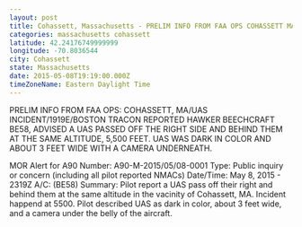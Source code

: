 ```yaml
---
layout: post
title: Cohassett, Massachusetts - PRELIM INFO FROM FAA OPS COHASSETT MA UAS INCIDENT 1919E BOSTON TRACON REPORTED HAWKER BEECHCRAFT
categories: massachusetts cohassett
latitude: 42.24176749999999
longitude: -70.8036544
city: Cohassett
state: Massachusetts
date: 2015-05-08T19:19:00.000Z
timeZoneName: Eastern Daylight Time
---
```


PRELIM INFO FROM FAA OPS: COHASSETT, MA/UAS INCIDENT/1919E/BOSTON TRACON REPORTED HAWKER BEECHCRAFT BE58, ADVISED A UAS PASSED OFF THE RIGHT SIDE AND BEHIND THEM AT THE SAME ALTITUDE, 5,500 FEET. UAS WAS DARK IN COLOR AND ABOUT 3 FEET WIDE WITH A CAMERA UNDERNEATH.

MOR Alert for A90
Number: A90-M-2015/05/08-0001
Type: Public inquiry or concern (including all pilot reported NMACs)
Date/Time: May 8, 2015 - 2319Z
A/C: (BE58)
Summary: Pilot report a UAS pass off their right and behind them at the same altitude in the vacinity of Cohassett, MA. Incident happend at 5500. Pilot described UAS as dark in color, about 3 feet wide, and a camera under the belly of the aircraft.
